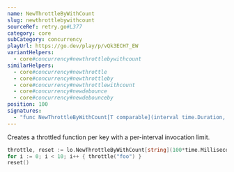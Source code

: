 ```yaml
---
name: NewThrottleByWithCount
slug: newthrottlebywithcount
sourceRef: retry.go#L377
category: core
subCategory: concurrency
playUrl: https://go.dev/play/p/vQk3ECH7_EW
variantHelpers:
  - core#concurrency#newthrottlebywithcount
similarHelpers:
  - core#concurrency#newthrottle
  - core#concurrency#newthrottleby
  - core#concurrency#newthrottlewithcount
  - core#concurrency#newdebounce
  - core#concurrency#newdebounceby
position: 100
signatures:
  - "func NewThrottleByWithCount[T comparable](interval time.Duration, count int, f ...func(key T)) (throttle func(key T), reset func())"
---
```


Creates a throttled function per key with a per-interval invocation limit.

```go
throttle, reset := lo.NewThrottleByWithCount[string](100*time.Millisecond, 3, func(key string) { println(key) })
for i := 0; i < 10; i++ { throttle("foo") }
reset()
```


